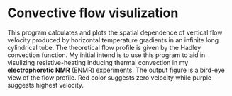 Convective flow visulization
==============================
This program calculates and plots the spatial dependence of vertical flow velocity produced by horizontal temperature gradients in an infinite long cylindrical tube. The theoretical flow profile is given by the Hadley convection function. My initial intend is to use this program to aid in visulizing resistive-heating inducing thermal convection in my **electrophoretic NMR** (ENMR) experiments. The output figure is a bird-eye view of the flow profile. Red color suggests zero velocity while purple suggests highest velocity.
